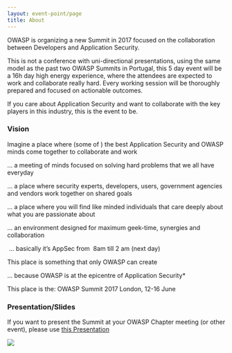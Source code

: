 ```yaml
---
layout: event-point/page
title: About
---
```


OWASP is organizing a new Summit in 2017 focused on the collaboration between Developers and Application Security.

This is not a conference with uni-directional presentations, using the same model as the past two OWASP Summits in Portugal, this 5 day event will be a 16h day high energy experience, where the attendees are expected to work and collaborate really hard. Every working session will be thoroughly prepared and focused on actionable outcomes.

If you care about Application Security and want to collaborate with the key players in this industry, this is the event to be.


### Vision

Imagine a place where (some of ) the best Application Security  and OWASP minds come together to collaborate and work

… a meeting of minds focused on solving hard problems that we all have everyday

… a place where security experts, developers, users, government agencies and vendors work together on shared goals

… a place where you will find like minded individuals that care deeply about what you are passionate about

… an environment designed for maximum geek-time, synergies and collaboration  

 … basically it’s AppSec from  8am till 2 am (next day)

This place is something that only OWASP can create

… because OWASP is at the epicentre of Application Security*

This place is the: OWASP Summit 2017 London, 12-16 June


### Presentation/Slides

If you want to present the Summit at your OWASP Chapter meeting (or other event), please use [this Presentation](http://www.slideshare.net/DinisCruz/owasp-summit-2017)
    
<p><a href='http://www.slideshare.net/DinisCruz/owasp-summit-2017'>
    <img src='https://cloud.githubusercontent.com/assets/656739/22828995/1e2e41b6-ef98-11e6-9453-a5da56a1d33c.png'/>
</a>      
